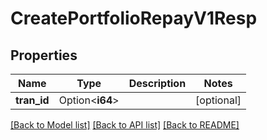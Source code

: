 # CreatePortfolioRepayV1Resp

## Properties

Name | Type | Description | Notes
------------ | ------------- | ------------- | -------------
**tran_id** | Option<**i64**> |  | [optional]

[[Back to Model list]](../README.md#documentation-for-models) [[Back to API list]](../README.md#documentation-for-api-endpoints) [[Back to README]](../README.md)


